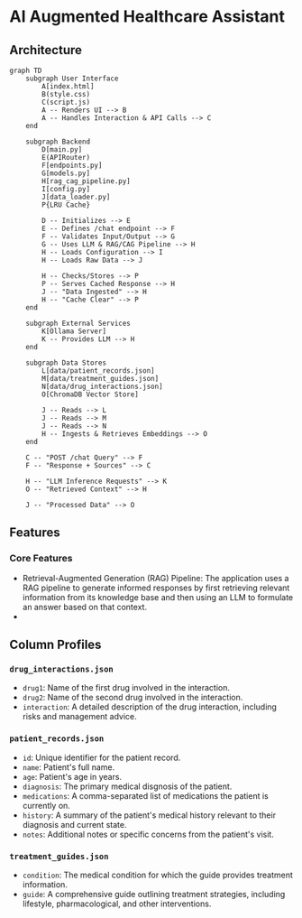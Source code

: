 # AI Augmented Healthcare Assistant
## Architecture
```mermaid
graph TD
    subgraph User Interface
        A[index.html]
        B(style.css)
        C(script.js)
        A -- Renders UI --> B
        A -- Handles Interaction & API Calls --> C
    end

    subgraph Backend
        D[main.py]
        E(APIRouter)
        F[endpoints.py]
        G[models.py]
        H[rag_cag_pipeline.py]
        I[config.py]
        J[data_loader.py]
        P{LRU Cache}

        D -- Initializes --> E
        E -- Defines /chat endpoint --> F
        F -- Validates Input/Output --> G
        G -- Uses LLM & RAG/CAG Pipeline --> H
        H -- Loads Configuration --> I
        H -- Loads Raw Data --> J

        H -- Checks/Stores --> P
        P -- Serves Cached Response --> H
        J -- "Data Ingested" --> H
        H -- "Cache Clear" --> P
    end

    subgraph External Services
        K[Ollama Server]
        K -- Provides LLM --> H
    end

    subgraph Data Stores
        L[data/patient_records.json]
        M[data/treatment_guides.json]
        N[data/drug_interactions.json]
        O[ChromaDB Vector Store]

        J -- Reads --> L
        J -- Reads --> M
        J -- Reads --> N
        H -- Ingests & Retrieves Embeddings --> O
    end

    C -- "POST /chat Query" --> F
    F -- "Response + Sources" --> C

    H -- "LLM Inference Requests" --> K
    O -- "Retrieved Context" --> H

    J -- "Processed Data" --> O
```

## Features
### Core Features
- Retrieval-Augmented Generation (RAG) Pipeline: The application uses a RAG pipeline to generate informed responses by first retrieving relevant information from its knowledge base and then using an LLM to formulate an answer based on that context.
- 

## Column Profiles
### `drug_interactions.json`
- `drug1`: Name of the first drug involved in the interaction.
- `drug2`: Name of the second drug involved in the interaction.
- `interaction`: A detailed description of the drug interaction, including risks and management advice.

### `patient_records.json`
- `id`: Unique identifier for the patient record.
- `name`: Patient's full name.
- `age`: Patient's age in years.
- `diagnosis`: The primary medical disgnosis of the patient.
- `medications`: A comma-separated list of medications the patient is currently on.
- `history`: A summary of the patient's medical history relevant to their diagnosis and current state.
- `notes`: Additional notes or specific concerns from the patient's visit.

### `treatment_guides.json`
- `condition`: The medical condition for which the guide provides treatment information.
- `guide`: A comprehensive guide outlining treatment strategies, including lifestyle, pharmacological, and other interventions.